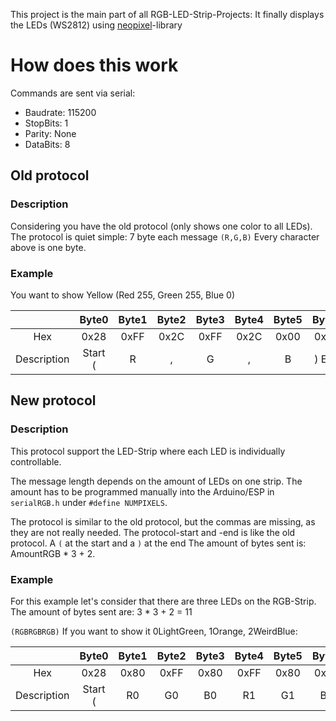 This project is the main part of all RGB-LED-Strip-Projects: It finally displays the LEDs (WS2812) using [neopixel](https://learn.adafruit.com/adafruit-neopixel-uberguide)-library 

# How does this work

Commands are sent via serial:

* Baudrate: 115200
* StopBits: 1
* Parity: None
* DataBits: 8

## Old protocol 
### Description
Considering you have the old protocol (only shows one color to all LEDs).
The protocol is quiet simple: 7 byte each message
`(R,G,B)`
Every character above is one byte.

### Example
You want to show Yellow (Red 255, Green 255, Blue 0)

|               | Byte0   | Byte1 | Byte2 | Byte3 | Byte4 | Byte5 | Byte6 | 
| :---:         | :---:   | :---: | :---: | :---: | :---: | :---: | :---: |
| Hex           | 0x28    |  0xFF |  0x2C |  0xFF |  0x2C | 0x00  |  0x29 |
| Description   | Start ( |   R   |  ,    |  G    |  ,    | B     | ) End |

## New protocol  
### Description

This protocol support the LED-Strip where each LED is individually controllable.

The message length depends on the amount of LEDs on one strip. The amount has to be programmed manually into the Arduino/ESP in `serialRGB.h` under `#define NUMPIXELS`. 

The protocol is similar to the old protocol, but the commas are missing, as they are not really needed. The protocol-start and -end is like the old protocol. A `(` at the start and a `)` at the end
The amount of bytes sent is: AmountRGB * 3 + 2.

### Example
For this example let's consider that there are three LEDs on the RGB-Strip. The amount of bytes sent are: 3 * 3 + 2 = 11

`(RGBRGBRGB)`
If you want to show it 0LightGreen, 1Orange, 2WeirdBlue:


|             | Byte0   | Byte1 | Byte2 | Byte3 | Byte4 | Byte5 | Byte6 | Byte7 | Byte8 | Byte9 | Byte10 |
| :---:       | :---:   | :---: | :---: | :---: | :---: | :---: | :---: | :---: | :---: | :---: | :---:  |
| Hex         | 0x28    |  0x80 |  0xFF |  0x80 |  0xFF |  0x80 |  0x00 | 0x20  | 0x50  |  0xD5 |  0x29  |
| Description | Start ( |  R0   |  G0   |  B0   |  R1   |  G1   |  B1   |  R2   |  G3   |  B4   | ) End  |

